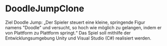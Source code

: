 # DoodleJumpClone

Ziel Doodle Jump: „Der Spieler steuert eine kleine, springende Figur namens "Doodle" und versucht, so hoch wie möglich zu gelangen, indem er von Plattform zu Plattform springt.“ Das Spiel soll mithilfe der Entwicklungsumgebung Unity und Visual Studio (C#) realisiert werden.
